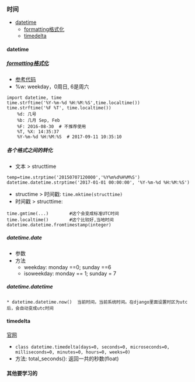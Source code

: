 ### 时间
* [datetime](#datetime)
    * [formatting格式化](#formatting)
    * [timedelta](#datetime.timedelta)

#### datetime
##### [formatting格式化](https://docs.python.org/3/library/datetime.html#strftime-and-strptime-behavior)
* [参考代码](./script/time时间.py)
* %w: weekday，0周日, 6是周六
```
import datetime, time
time.strftime('%Y-%m-%d %H:%M:%S',time.localtime())
time.strftime('%F %T', time.localtime())
    %d: 几号
    %b: 几月 Sep, Feb
    %F: 2016-08-30  # 不推荐使用
    %T, %X: 14:35:37
    %Y-%m-%d %H:%M:%S  # 2017-09-11 10:35:10
```

##### 各个格式之间的转化
* 文本 > structtime
```
temp=time.strptime('20150707120000','%Y%m%d%H%M%S')
datetime.datetime.strptime('2017-01-01 00:00:00', '%Y-%m-%d %H:%M:%S')
```
* structime > 时间戳: `time.mktime(structtime)`
* 时间戳 > structtime: 
```
time.gmtime(...)        #这个会变成标准UTC时间
time.localtime()        #这个比较好,当地时间
datetime.datetime.fromtimestamp(integer)
```
##### datetime.date
* 参数
* 方法
    * weekday: monday ==0; sunday ==6
    * isoweekday: monday == 1; sunday = 7
##### datetime.datetime
    * datetime.datetime.now()  当前时间，当前系统时间。在django里面设置时区为utc后，会自动变成utc时间

#### timedelta
[官网](https://docs.python.org/3/library/datetime.html#timedelta-objects)
* `class datetime.timedelta(days=0, seconds=0, microseconds=0, milliseconds=0, minutes=0, hours=0, weeks=0)`
* 方法:
    total_seconds(): 返回一共的秒数(float)

#### 其他要学习的
